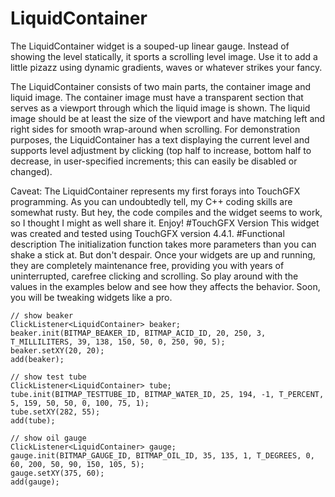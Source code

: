 # LiquidContainer

The LiquidContainer widget is a souped-up linear gauge. Instead of showing the level statically, it sports a scrolling level image. Use it to add a little pizazz using dynamic gradients, waves or whatever strikes your fancy.

The LiquidContainer consists of two main parts, the container image and liquid image. The container image must have a transparent section that serves as a viewport through which the liquid image is shown. The liquid image should be at least the size of the viewport and have matching left and right sides for smooth wrap-around when scrolling. For demonstration purposes, the LiquidContainer has a text displaying the current level and supports level adjustment by clicking (top half to increase, bottom half to decrease, in user-specified increments; this can easily be disabled or changed).

Caveat: The LiquidContainer represents my first forays into TouchGFX programming. As you can undoubtedly tell, my C++ coding skills are somewhat rusty. But hey, the code compiles and the widget seems to work, so I thought I might as well share it. Enjoy!
#TouchGFX Version
This widget was created and tested using TouchGFX version 4.4.1.
#Functional description
The initialization function takes more parameters than you can shake a stick at. But don't despair. Once your widgets are up and running, they are completely maintenance free, providing you with years of uninterrupted, carefree clicking and scrolling. So play around with the values in the examples below and see how they affects the behavior. Soon, you will be tweaking widgets like a pro.

	// show beaker
	ClickListener<LiquidContainer> beaker;
	beaker.init(BITMAP_BEAKER_ID, BITMAP_ACID_ID, 20, 250, 3, T_MILLILITERS, 39, 138, 150, 50, 0, 250, 90, 5);
	beaker.setXY(20, 20); 
  	add(beaker);

	// show test tube
	ClickListener<LiquidContainer> tube;
	tube.init(BITMAP_TESTTUBE_ID, BITMAP_WATER_ID, 25, 194, -1, T_PERCENT, 5, 159, 50, 50, 0, 100, 75, 1);
	tube.setXY(282, 55);
	add(tube);

	// show oil gauge
	ClickListener<LiquidContainer> gauge;
	gauge.init(BITMAP_GAUGE_ID, BITMAP_OIL_ID, 35, 135, 1, T_DEGREES, 0, 60, 200, 50, 90, 150, 105, 5);
	gauge.setXY(375, 60);
	add(gauge);
